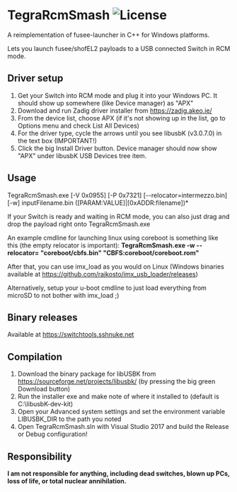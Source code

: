 # TegraRcmSmash ![License](https://img.shields.io/badge/License-GPLv3-blue.svg)
A reimplementation of fusee-launcher in C++ for Windows platforms.

Lets you launch fusee/shofEL2 payloads to a USB connected Switch in RCM mode.

## Driver setup
 1. Get your Switch into RCM mode and plug it into your Windows PC. It should show up somewhere (like Device manager) as "APX"
 2. Download and run Zadig driver installer from https://zadig.akeo.ie/
 3. From the device list, choose APX (if it's not showing up in the list, go to Options menu and check List All Devices)
 4. For the driver type, cycle the arrows until you see libusbK (v3.0.7.0) in the text box (IMPORTANT!)
 5. Click the big Install Driver button. Device manager should now show "APX" under libusbK USB Devices tree item.

## Usage
 TegraRcmSmash.exe [-V 0x0955] [-P 0x7321] [--relocator=intermezzo.bin] [-w] inputFilename.bin ([PARAM:VALUE]|[0xADDR:filename])*

 If your Switch is ready and waiting in RCM mode, you can also just drag and drop the payload right onto TegraRcmSmash.exe

 An example cmdline for launching linux using coreboot is something like this (the empty relocator is important):
   **TegraRcmSmash.exe -w --relocator= "coreboot/cbfs.bin" "CBFS:coreboot/coreboot.rom"**

 After that, you can use imx_load as you would on Linux (Windows binaries available at https://github.com/rajkosto/imx_usb_loader/releases)

 Alternatively, setup your u-boot cmdline to just load everything from microSD to not bother with imx_load ;)


## Binary releases
 Available at https://switchtools.sshnuke.net

## Compilation
 1. Download the binary package for libUSBK from https://sourceforge.net/projects/libusbk/ (by pressing the big green Download button)
 2. Run the installer exe and make note of where it installed to (default is C:\libusbK-dev-kit)
 3. Open your Advanced system settings and set the environment variable LIBUSBK_DIR to the path you noted
 4. Open TegraRcmSmash.sln with Visual Studio 2017 and build the Release or Debug configuration!

## Responsibility

**I am not responsible for anything, including dead switches, blown up PCs, loss of life, or total nuclear annihilation.**
